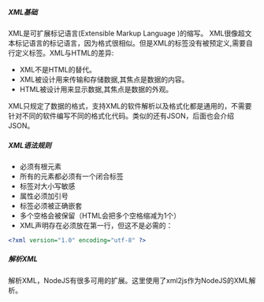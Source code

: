 ##### **XML基础**
XML是可扩展标记语言(Extensible Markup Language )的缩写。 XML很像超文本标记语言的标记语言，因为格式很相似。但是XML的标签没有被预定义,需要自行定义标签。XML与HTML的差异:
* XML不是HTML的替代。
* XML被设计用来传输和存储数据,其焦点是数据的内容。
* HTML被设计用来显示数据,其焦点是数据的外观。


XML只规定了数据的格式，支持XML的软件解析以及格式化都是通用的，不需要针对不同的软件编写不同的格式化代码。类似的还有JSON，后面也会介绍JSON。

##### **XML语法规则**
* 必须有根元素
* 所有的元素都必须有一个闭合标签
* 标签对大小写敏感
* 属性必须加引号
* 标签必须被正确嵌套
* 多个空格会被保留（HTML会把多个空格缩减为1个）
* XML声明存在必须放在第一行，但这不是必需的：

``` XML
<?xml version="1.0" encoding="utf-8" ?>
```


##### **解析XML**

解析XML，NodeJS有很多可用的扩展。这里使用了xml2js作为NodeJS的XML解析。

